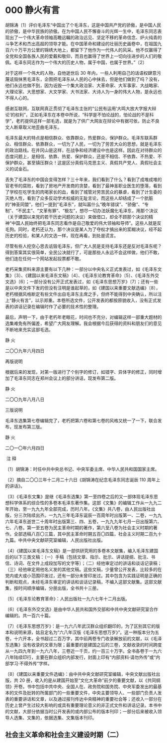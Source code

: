 # 000 静火有言

胡锦涛〔1〕评价毛泽东“中国出了个毛泽东，这是中国共产党的骄傲，是中国人民的骄傲，是中华民族的骄傲。在为中国人民不懈奋斗的光辉一生中，毛泽东同志表现出了一个伟大革命领袖高瞻远瞩的政治远见、坚定不移的革命信念、炉火纯青的斗争艺术和杰出高超的领导才能。在中国革命和建设的壮丽历史画卷中，在祖国九百六十万平方公里的锦绣大地上，都留下了他作为一代伟人的风采。他不仅赢得了全党和全国各族人民的爱戴和敬仰，而且也赢得了世界上一切向往进步的人们的敬佩。毛泽东同志作为一个伟大的历史人物，属于中国，也属于世界。”〔2〕

对于这样一个伟大的人物，自他逝世后 30 年内，一些人利用自己的话语权肆意污蔑诋毁抹黑毛泽东，企图把毛泽东从人民的心中抹去，但是他们做到了吗？没有，他们永远也做不到，因为诋毁一个集大政治家、大革命家、大军事家、大战略家、大理论家、大思想家、大文学家、大书法家、大诗人为一身的伟大人物，是永远也不得人心的。

感谢互联网，互联网真正贯彻了毛泽东主张的“公民有运用‘大鸣大放大字报大辩论’的权利”，正如毛泽东在本卷中所说，“科学是不怕论战的，怕论战的不是科学”，老朽提供这样一部毛选，就是为了供广大网友在辩论中有据可依，防止不良文人断章取义地歪曲毛泽东。

毛泽东最大的特点是相信群众、依靠群众，热爱群众、保护群众。毛泽东联系群众、相信群众、依靠群众，一切为了人民，一切为了劳苦大众的思想，就是毛泽东的政治路线。在井冈山是这样，在战争和经济建设中也是这样。因此在对待群众的态度问题上，是相信、依靠、热爱、保护群众，还是不相信、不依靠、不热爱、不保护群众，甚至镇压群众！这是区分真假马克思主义、真假共产党人、真假社会主义的试金石。

丢失了毛泽东的中国会变得怎样？三十年来，我们看到了什么？看到了成堆成堆的官老爷的腐败，看到了房地产开发商的贪婪，看到了最神圣职业医生的堕落，看到了学校在吃学生的肉喝家长的血，看到了城管对劳苦民众的暴虐，看到了计生委的灭绝人性，看到了众多反动学术权威的无耻言论，而这些人却结成了一个肮脏的“神圣同盟”，他们一提到“毛泽东”，就叫嚣什么“晚年错误”、“骄傲”、“专制”、“不民主”、“文革有罪”、“极左”，想尽一切办法妖魔化毛泽东，用那个决议（关于建国以来党的若干历史问题的决议）来做借口，却全不顾那个决议的精神“中国人民始终把毛泽东同志看作是自己敬爱的伟大领袖和导师”。这些人就是反毛狗。同时，老朽还认为，那个决议是某人为了夺权才搞出来的浆糊决议，经不起历史的检验，和某人的文选一样，现在再看，到处是谎言。

尽管有些人挖空心思去诋毁毛泽东，但广大人民是支持毛泽东还是反对毛泽东呢？得到答案其实很简单，全民公决就行了，可是那些人永远不会这样做，他们不敢，他们连在任何一个网站发起投票都不敢。

老朽采集资料来源主要有以下几种：一部分以中央名义正式发表过，如《毛泽东文集》〔3〕、《建国以来毛泽东文稿》〔4〕、《毛泽东论教育革命》〔5〕、《毛泽东外交文选》〔6〕；一部分没有公开正式发表过，如《毛泽东思想万岁》〔7〕；还有一些是以中央文件下发的但没有注明是谁起草的，如《建国以来重要文献选编》〔8〕，老朽根据风格断定有些文件出自毛泽东主席之手，但终不能得到中央确认，所以注上“静火有言”，以示郑重。本卷所选文件，公开发表的都按原貌收入，没有正式发表的讲话记录在编辑时作了必要的技术性的整理。

最后，声明一下，由于老朽年老眼花，时间也不充分，对编辑这样一部重大题材的选集难免有所偏差，希望广大网友理解。我会根据今后获得的资料和朋友们的意见不断地来充实这部毛选。

静 火

二〇〇九年六月四日

再版说明

根据后来的发现，对第一版进行了个别字的修订，如错字、异体字的修正，同时增加了毛泽东同志在郑州会议上的部分讲话，现发布第二版。

静 火

二〇〇九年八月八日

三版说明

毛泽东选集第七卷编辑完了，老朽把第六卷和第七卷的风格又统一了一下，联合发布，现发布第三版。

静 火

二〇一〇年六月四日

 注 释

〔1〕胡锦涛：时任中共中央总书记、中央军委主席、中华人民共和国国家主席。

〔2〕摘自二〇〇三年十二月二十六日《胡锦涛在纪念毛泽东同志诞辰 110 周年上的讲话》。

〔3〕《毛泽东文集》是继《毛泽东选集》第一至四卷之后的又一部体现毛泽东思想科学体系的综合性的多卷本毛泽东著作集。这部《文集》的编辑工作从一九九二年开始，至一九九九年全部完成，历时八年。《文集》共八卷，由人民出版社出版，分三次陆续出齐。一九九三年毛泽东诞辰一百周年时出版第一、二卷，一九九六年毛泽东逝世二十周年时出版第三、四、五卷，一九九九年七月一日出版第六、七、八卷。第一至五卷为民主革命时期的著作，第六至八卷为社会主义时期的著作。全部选稿八百〇三篇，其中民主革命时期五百〇四篇，社会主义时期二百九十九篇。中共中央文献研究室编辑，人民出版社出版。

〔4〕《建国以来毛泽东文稿》是一部供研究用的多卷本文献集，编入毛泽东建国后的以下三类文稿：（一）手稿〔包括文章、指示、批示、讲话提纲、批注、书信、诗词、在文件上成段加写的文字等〕；（二）经他审定过的讲话和谈话记录稿；（三）经他审定用他名义发的其他文稿。这些文稿，少量曾公开发表，比较多的在党内或大或小范围印发过，还有一部分未曾印发过。其中包含为实践证明是正确的判断和观点，未经毛泽东审定的讲话和谈话记录稿，不编入这部文献集。这部文献集，按时间顺序编辑，分册出版，全书共十三册。

〔5〕《毛泽东论教育革命》：人民出版社一九六七年十二月出版。

〔6〕《毛泽东外交文选》是由中华人民共和国外交部和中共中央文献研究室合作编辑的。共一百六十篇。

〔7〕《毛泽东思想万岁》：是一九六八年武汉群众组织翻印的，为了区别其它的版本和说明来源，姑且定名为“六八年汉版《毛泽东思想万岁》”。这一种版本分为五卷，十六开本，全书超过二百万字，其中前两卷专门收录解放前的文献，以《毛泽东选集》没有收录的文章为限；最重要的是建国之后的三卷，文献收录的时间跨度从一九四九年到一九六八年，三卷近一千页，约一百三十万字。全书各卷于一九六八年陆续印行，主要在群众组织内部发行，封面上印有“内部资料·请勿外传”或“内部学习·不得外传”字样。

〔8〕《建国以来重要文件选编》：由中共中央文献研究室编辑，中央文献出版社出版，共 20 册，收入的是从建国开始至“文化大革命”前夕的重要文献，以《共同纲领》开卷。书中包括中共中央、全国人在、政务院和国务院、中央军委发出的最基本的文件及批转的所属部门的一些重要文件，中央主要领导人、一些部门负责人发表的重要讲话和文章，以及通过报刊传达中央精神的重要社会等；还收入一部分在历史上曾产生过较大影响的或具有重要理论意义的非正式文件和讲话记录。本书中的文献，大部分依据当时公开发表的或内部公布的版本刊印；一部分后来被收入领导人选集、文集的，依据选集、文集版本刊印。



## 社会主义革命和社会主义建设时期（二）
